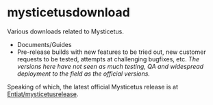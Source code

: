 # mysticetusdownload

Various downloads related to Mysticetus. 

- Documents/Guides
- Pre-release builds with new features to be tried out, new customer requests to be tested, attempts at challenging bugfixes, etc. *The versions here have not seen as much testing, QA and widespread deployment to the field as the official versions.*

Speaking of which, the latest official Mysticetus release is at [Entiat/mysticetusrelease](https://github.com/Entiat/mysticetusrelease/releases "Mysticetus Releases").
